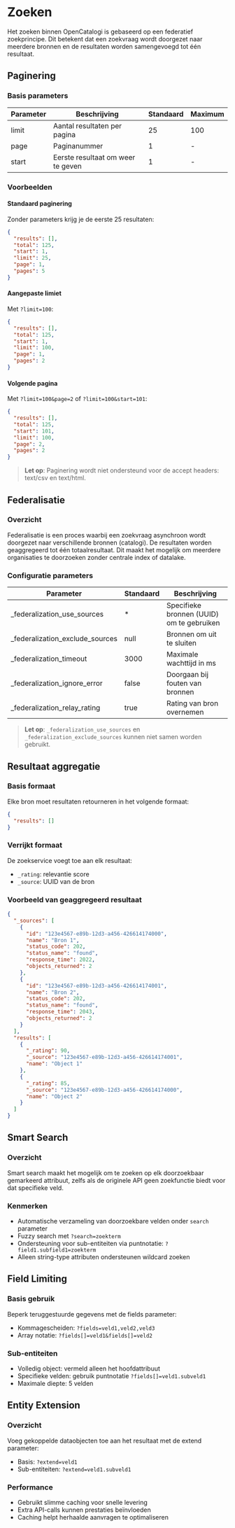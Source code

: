 # Zoeken

Het zoeken binnen OpenCatalogi is gebaseerd op een federatief zoekprincipe. Dit betekent dat een zoekvraag wordt doorgezet naar meerdere bronnen en de resultaten worden samengevoegd tot één resultaat.

## Paginering

### Basis parameters

| Parameter | Beschrijving | Standaard | Maximum |
|-----------|--------------|-----------|---------|
| limit | Aantal resultaten per pagina | 25 | 100 |
| page | Paginanummer | 1 | - |
| start | Eerste resultaat om weer te geven | 1 | - |

### Voorbeelden

#### Standaard paginering
Zonder parameters krijg je de eerste 25 resultaten:

```json
{
  "results": [],
  "total": 125,
  "start": 1,
  "limit": 25,
  "page": 1,
  "pages": 5
}
```

#### Aangepaste limiet
Met `?limit=100`:

```json
{
  "results": [],
  "total": 125,
  "start": 1,
  "limit": 100,
  "page": 1,
  "pages": 2
}
```

#### Volgende pagina
Met `?limit=100&page=2` of `?limit=100&start=101`:

```json
{
  "results": [],
  "total": 125,
  "start": 101,
  "limit": 100,
  "page": 2,
  "pages": 2
}
```

> **Let op**: Paginering wordt niet ondersteund voor de accept headers: text/csv en text/html.

## Federalisatie

### Overzicht
Federalisatie is een proces waarbij een zoekvraag asynchroon wordt doorgezet naar verschillende bronnen (catalogi). De resultaten worden geaggregeerd tot één totaalresultaat. Dit maakt het mogelijk om meerdere organisaties te doorzoeken zonder centrale index of datalake.

### Configuratie parameters

| Parameter | Standaard | Beschrijving |
|-----------|-----------|--------------|
| _federalization_use_sources | * | Specifieke bronnen (UUID) om te gebruiken |
| _federalization_exclude_sources | null | Bronnen om uit te sluiten |
| _federalization_timeout | 3000 | Maximale wachttijd in ms |
| _federalization_ignore_error | false | Doorgaan bij fouten van bronnen |
| _federalization_relay_rating | true | Rating van bron overnemen |

> **Let op**: `_federalization_use_sources` en `_federalization_exclude_sources` kunnen niet samen worden gebruikt.

## Resultaat aggregatie

### Basis formaat
Elke bron moet resultaten retourneren in het volgende formaat:

```json
{
  "results": []
}
```

### Verrijkt formaat
De zoekservice voegt toe aan elk resultaat:
- `_rating`: relevantie score
- `_source`: UUID van de bron

### Voorbeeld van geaggregeerd resultaat

```json
{
  "_sources": [
    {
      "id": "123e4567-e89b-12d3-a456-426614174000",
      "name": "Bron 1",
      "status_code": 202,
      "status_name": "found",
      "response_time": 2022,
      "objects_returned": 2
    },
    {
      "id": "123e4567-e89b-12d3-a456-426614174001",
      "name": "Bron 2",
      "status_code": 202,
      "status_name": "found",
      "response_time": 2043,
      "objects_returned": 2
    }
  ],
  "results": [
    {
      "_rating": 90,
      "_source": "123e4567-e89b-12d3-a456-426614174001",
      "name": "Object 1"
    },
    {
      "_rating": 85,
      "_source": "123e4567-e89b-12d3-a456-426614174000",
      "name": "Object 2"
    }
  ]
}
```

## Smart Search

### Overzicht
Smart search maakt het mogelijk om te zoeken op elk doorzoekbaar gemarkeerd attribuut, zelfs als de originele API geen zoekfunctie biedt voor dat specifieke veld.

### Kenmerken
- Automatische verzameling van doorzoekbare velden onder `search` parameter
- Fuzzy search met `?search=zoekterm`
- Ondersteuning voor sub-entiteiten via puntnotatie: `?field1.subfield1=zoekterm`
- Alleen string-type attributen ondersteunen wildcard zoeken

## Field Limiting

### Basis gebruik
Beperk teruggestuurde gegevens met de fields parameter:

- Kommagescheiden: `?fields=veld1,veld2,veld3`
- Array notatie: `?fields[]=veld1&fields[]=veld2`

### Sub-entiteiten
- Volledig object: vermeld alleen het hoofdattribuut
- Specifieke velden: gebruik puntnotatie `?fields[]=veld1.subveld1`
- Maximale diepte: 5 velden

## Entity Extension

### Overzicht
Voeg gekoppelde dataobjecten toe aan het resultaat met de extend parameter:

- Basis: `?extend=veld1`
- Sub-entiteiten: `?extend=veld1.subveld1`

### Performance
- Gebruikt slimme caching voor snelle levering
- Extra API-calls kunnen prestaties beïnvloeden
- Caching helpt herhaalde aanvragen te optimaliseren
